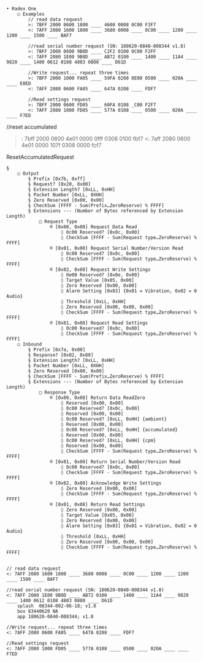 ﻿	• Radex One
		○ Examples
			// read data request
			>: 7BFF 2000 0600 1800 ____ 4600 0008 0C00 F3F7
			<: 7AFF 2080 1600 1800 ____ 3680 0008 ____ 0C00 ____ 1200 ____ 1200 ____ 1500 ____ BAF7
			
			//read serial number request (SN: 180620-0840-008344 v1.8)
			>: 7BFF 2000 0600 9B0D ____ C2F2 0100 0C00 F2FF
			<: 7AFF 2080 1E00 9B0D ____ AB72 0100 ____ 1400 ____ 11A4 ____ 9820 ____ 1400 0612 0108 4803 0800 ____ D61D
			
			//Write request... repeat three times
			>: 7BFF 2000 1000 FA05 ____ 59FA 0208 0E00 0500 ____ 020A ____ ____ E8ED
			<: 7AFF 2080 0600 FA05 ____ 647A 0208 ____ FDF7
			
			//Read settings request
			>: 7BFF 2000 0600 FD05 ____ 60FA 0108 _C00 F2F7
			<: 7AFF 2080 1000 FD05 ____ 577A 0108 ____ 0500 ____ 020A ____ ____ F7ED

//reset accumulated	
>: 7bff 2000 0600 4e01 0000 0fff 0308 0100 fbf7	
<: 7aff 2080 0600 4e01 0000 107f 0308 0000 fcf7

ResetAccumulatedRequest
		

	§ 
		○ Output
			§ Prefix [0x7b, 0xff]
			§ Request? [0x20, 0x00]
			§ Extension Length? [0xLL, 0xHH]
			§ Packet Number [0xLL, 0XHH]
			§ Zero Reserved [0x00, 0x00]
			§ CheckSum [FFFF - Sum(Prefix…ZeroReserve) % FFFF]
			§ Extensions --- (Number of Bytes referenced by Extension Length)
				□ Request Type 
					® [0x00, 0x08] Request Data Read
						◊ 0c00 Reserved? [0x0c, 0x00]
						◊ CheckSum [FFFF - Sum(Request type…ZeroReserve) % FFFF]
					® [0x01, 0x00] Request Serial Number/Version Read
						◊ 0c00 Reserved? [0x0c, 0x00]
						◊ CheckSum [FFFF - Sum(Request type…ZeroReserve) % FFFF]
					® [0x02, 0x08] Request Write Settings 
						◊ 0e00 Reserved? [0x0e, 0x00]
						◊ Target Value [0x05, 0x00]
						◊ Zero Reserved [0x00, 0x00]
						◊ Alarm Setting [0x03] {0x01 = Vibration, 0x02 = 0 Audio}
						◊ Threshold [0xLL, 0xHH]
						◊ Zero Reserved [0x00, 0x00, 0x00]
						◊ CheckSum [FFFF - Sum(Request type…ZeroReserve) % FFFF]
					® [0x01, 0x08] Request Read Settings
						◊ 0c00 Reserved? [0x0c, 0x00]
						◊ CheckSum [FFFF - Sum(Request type…ZeroReserve) % FFFF]
		○ Inbound
			§ Prefix [0x7a, 0x00]
			§ Response? [0x02, 0x80]
			§ Extension Length? [0xLL, 0xHH]
			§ Packet Number [0xLL, 0XHH]
			§ Zero Reserved [0x00, 0x00]
			§ CheckSum [FFFF - Sum(Prefix…ZeroReserve) % FFFF]
			§ Extensions --- (Number of Bytes referenced by Extension Length)
				□ Response Type 
					® [0x00, 0x08] Return Data ReadZero 
						◊ Reserved [0x00, 0x00]
						◊ 0c00 Reserved? [0x0c, 0x00]
						◊ Reserved [0x00, 0x00]
						◊ 0c00 Reserved? [0xLL, 0xHH] {ambient}
						◊ Reserved [0x00, 0x00]
						◊ 0c00 Reserved? [0xLL, 0xHH] {accumulated}
						◊ Reserved [0x00, 0x00]
						◊ 0c00 Reserved? [0xLL, 0xHH] {cpm}
						◊ Reserved [0x00, 0x00]
						◊ CheckSum [FFFF - Sum(Request type…ZeroReserve) % FFFF]
					® [0x01, 0x00] Return Serial Number/Version Read
						◊ 0c00 Reserved? [0x0c, 0x00]
						◊ CheckSum [FFFF - Sum(Request type…ZeroReserve) % FFFF]
					® [0x02, 0x08] Acknowledge Write Settings 
						◊ Zero Reserved [0x00, 0x00]
						◊ CheckSum [FFFF - Sum(Request type…ZeroReserve) % FFFF]
					® [0x01, 0x08] Return Read Settings
						◊ Zero Reserved [0x00, 0x00]
						◊ Target Value [0x05, 0x00]
						◊ Zero Reserved [0x00, 0x00]
						◊ Alarm Setting [0x03] {0x01 = Vibration, 0x02 = 0 Audio}
						◊ Threshold [0xLL, 0xHH]
						◊ Zero Reserved [0x00, 0x00, 0x00]
						◊ CheckSum [FFFF - Sum(Request type…ZeroReserve) % FFFF]


	// read data request
	<: 7AFF 2080 1600 1800 ____ 3680 0008 ____ 0C00 ____ 1200 ____ 1200 ____ 1500 ____ BAF7
	
	//read serial number request (SN: 180620-0840-008344 v1.8)
	<: 7AFF 2080 1E00 9B0D ____ AB72 0100 ____ 1400 ____ 11A4 ____ 9820 ____ 1400 0612 0108 4803 0800 ____ D61D
		splash	08344-002-06-18; v1.8
		box	83440620 NA
		app	180620-0840-008344; v1.8
		
	//Write request... repeat three times
	<: 7AFF 2080 0600 FA05 ____ 647A 0208 ____ FDF7
	
	//Read settings request
	<: 7AFF 2080 1000 FD05 ____ 577A 0108 ____ 0500 ____ 020A ____ ____ F7ED
	
